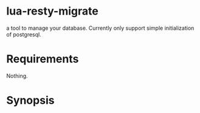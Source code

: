 # lua-resty-migrate
a tool to manage your database. Currently only support simple initialization of postgresql.

# Requirements
Nothing.

# Synopsis
```



```
